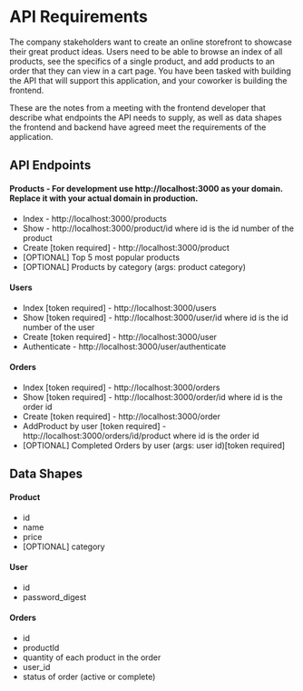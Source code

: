 # API Requirements
The company stakeholders want to create an online storefront to showcase their great product ideas. Users need to be able to browse an index of all products, see the specifics of a single product, and add products to an order that they can view in a cart page. You have been tasked with building the API that will support this application, and your coworker is building the frontend.

These are the notes from a meeting with the frontend developer that describe what endpoints the API needs to supply, as well as data shapes the frontend and backend have agreed meet the requirements of the application. 

## API Endpoints

#### Products - For development use http://localhost:3000 as your domain. Replace it with your actual domain in production.
- Index - http://localhost:3000/products
- Show - http://localhost:3000/product/id    where id is the id number of the product
- Create [token required] - http://localhost:3000/product
- [OPTIONAL] Top 5 most popular products 
- [OPTIONAL] Products by category (args: product category)

#### Users
- Index [token required] - http://localhost:3000/users
- Show [token required] - http://localhost:3000/user/id  where id is the id number of the user
- Create [token required] - http://localhost:3000/user
- Authenticate - http://localhost:3000/user/authenticate

#### Orders
- Index [token required] - http://localhost:3000/orders
- Show [token required] - http://localhost:3000/order/id where id is the order id
- Create [token required] - http://localhost:3000/order
-  AddProduct by user [token required] - http://localhost:3000/orders/id/product where id is the order id
- [OPTIONAL] Completed Orders by user (args: user id)[token required]

## Data Shapes
#### Product
-  id
- name
- price
- [OPTIONAL] category

#### User
- id
- password_digest

#### Orders
- id
- productId
- quantity of each product in the order
- user_id
- status of order (active or complete)

